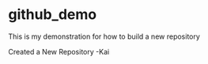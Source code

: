 # github_demo
This is my demonstration for how to build a new repository


Created a New Repository -Kai